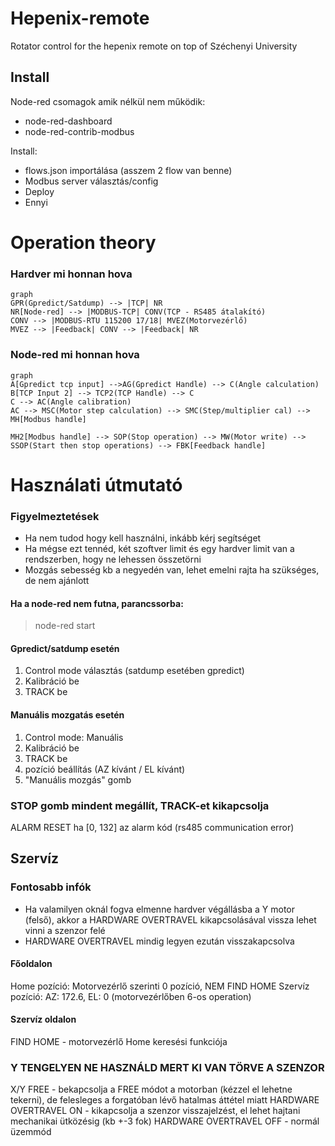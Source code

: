 # Hepenix-remote
Rotator control for the hepenix remote on top of Széchenyi University

## Install
Node-red csomagok amik nélkül nem működik:
 - node-red-dashboard 
 - node-red-contrib-modbus

Install:
- flows.json importálása (asszem 2 flow van benne)
- Modbus server választás/config
- Deploy
- Ennyi 

# Operation theory
### Hardver mi honnan hova
```mermaid
graph
GPR(Gpredict/Satdump) --> |TCP| NR
NR[Node-red] --> |MODBUS-TCP| CONV(TCP - RS485 átalakító)
CONV --> |MODBUS-RTU 115200 17/18| MVEZ(Motorvezérlő)
MVEZ --> |Feedback| CONV --> |Feedback| NR
```
### Node-red mi honnan hova
```mermaid
graph
A[Gpredict tcp input] -->AG(Gpredict Handle) --> C(Angle calculation)
B[TCP Input 2] --> TCP2(TCP Handle) --> C
C --> AC(Angle calibration)
AC --> MSC(Motor step calculation) --> SMC(Step/multiplier cal) --> MH[Modbus handle]

MH2[Modbus handle] --> SOP(Stop operation) --> MW(Motor write) --> SSOP(Start then stop operations) --> FBK[Feedback handle]
```

# Használati útmutató
### Figyelmeztetések

 - Ha nem tudod hogy kell használni, inkább kérj segítséget
 - Ha mégse ezt tennéd, két szoftver limit és egy hardver limit van a rendszerben, hogy ne lehessen összetörni
 - Mozgás sebesség kb a negyedén van, lehet emelni rajta ha szükséges, de nem ajánlott

 #### Ha a node-red nem futna, parancssorba:
 >node-red start
#### Gpredict/satdump esetén
 1. Control mode választás (satdump esetében gpredict)
 2. Kalibráció be
 3. TRACK be

#### Manuális mozgatás esetén
1. Control mode: Manuális
2. Kalibráció be
3. TRACK be
4. pozíció beállítás (AZ kívánt / EL kívánt)
5. "Manuális mozgás" gomb

### STOP gomb mindent megállít, TRACK-et kikapcsolja
ALARM RESET ha [0, 132] az alarm kód (rs485 communication error)

## Szervíz

### Fontosabb infók
- Ha valamilyen oknál fogva elmenne hardver végállásba a Y motor (felső), akkor a HARDWARE OVERTRAVEL kikapcsolásával vissza lehet vinni a szenzor felé
- HARDWARE OVERTRAVEL mindig legyen ezután visszakapcsolva 

#### Főoldalon
Home pozíció: Motorvezérlő szerinti 0 pozíció, NEM FIND HOME
Szervíz pozíció: AZ: 172.6, EL: 0 (motorvezérlőben 6-os operation)

#### Szervíz oldalon
FIND HOME - motorvezérlő Home keresési funkciója
### Y TENGELYEN NE HASZNÁLD MERT KI VAN TÖRVE A SZENZOR
X/Y FREE - bekapcsolja a FREE módot a motorban (kézzel el lehetne tekerni), de felesleges a forgatóban lévő hatalmas áttétel miatt
HARDWARE OVERTRAVEL ON - kikapcsolja a szenzor visszajelzést, el lehet hajtani mechanikai ütközésig (kb +-3 fok) 
HARDWARE OVERTRAVEL OFF - normál üzemmód
